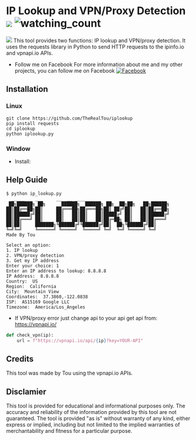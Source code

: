 # IP Lookup and VPN/Proxy Detection  ![](https://img.shields.io/badge/python-3670A0?style=for-the-badge&logo=python&logoColor=ffdd54) <img src="https://komarev.com/ghpvc/?username=TheRealTou&color=brightgreen" alt="watching_count" />
![](https://media.discordapp.net/attachments/1028720953515057162/1028914619219181609/vector.png)
This tool provides two functions: IP lookup and VPN/proxy detection. It uses the requests library in Python to send HTTP requests to the ipinfo.io and vpnapi.io APIs.

* Follow me on Facebook
For more information about me and my other projects, you can follow me on Facebook
[![Facebook](https://img.shields.io/badge/Follow-Facebook-blue)](https://www.facebook.com/)

## Installation
### Linux
```
git clone https://github.com/TheRealTou/iplookup
pip install requests
cd iplookup
python iplookup.py
```
### Window
* Install: 

## Help Guide
```
$ python ip_lookup.py
  _____    ___     __  __ ____
 ██╗██████╗ ██╗      ██████╗  ██████╗ ██╗  ██╗██╗   ██╗██████╗     
██║██╔══██╗██║     ██╔═══██╗██╔═══██╗██║ ██╔╝██║   ██║██╔══██╗    
██║██████╔╝██║     ██║   ██║██║   ██║█████╔╝ ██║   ██║██████╔╝    
██║██╔═══╝ ██║     ██║   ██║██║   ██║██╔═██╗ ██║   ██║██╔═══╝     
██║██║     ███████╗╚██████╔╝╚██████╔╝██║  ██╗╚██████╔╝██║         
╚═╝╚═╝     ╚══════╝ ╚═════╝  ╚═════╝ ╚═╝  ╚═╝ ╚═════╝ ╚═╝         
Made By Tou 

Select an option:
1. IP lookup
2. VPN/proxy detection
3. Get my IP address
Enter your choice: 1
Enter an IP address to lookup: 8.8.8.8
IP Address:  8.8.8.8
Country:  US
Region:  California
City:  Mountain View
Coordinates:  37.3860,-122.0838
ISP:  AS15169 Google LLC
Timezone:  America/Los_Angeles
```
* If VPN/proxy error just change api to your api get api from: https://vpnapi.io/
```python
def check_vpn(ip):
    url = f"https://vpnapi.io/api/{ip}?key=YOUR-API" 
```

## Credits
This tool was made by Tou using the vpnapi.io APIs.

## Disclamier
This tool is provided for educational and informational purposes only. The accuracy and reliability of the information provided by this tool are not guaranteed. The tool is provided "as is" without warranty of any kind, either express or implied, including but not limited to the implied warranties of merchantability and fitness for a particular purpose.
